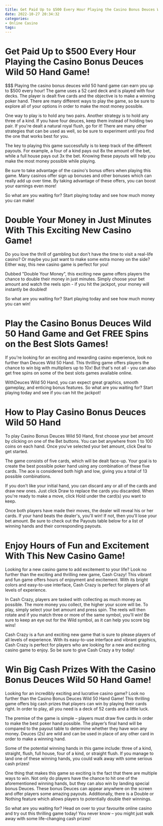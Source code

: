 ```yaml
---
title: Get Paid Up to $500 Every Hour Playing the Casino Bonus Deuces Wild 50 Hand Game!
date: 2022-10-27 20:34:32
categories:
- Online Casino
tags:
---
```



#  Get Paid Up to $500 Every Hour Playing the Casino Bonus Deuces Wild 50 Hand Game!

$$$
Playing the casino bonus deuces wild 50 hand game can earn you up to $500 every hour! The game uses a 52 card deck and is played with four decks. The player is dealt five cards and the objective is to make a winning poker hand. There are many different ways to play the game, so be sure to explore all of your options in order to make the most money possible.

One way to play is to hold any two pairs. Another strategy is to hold any three of a kind. If you have four deuces, keep them instead of holding two pair. If you're dealt a natural royal flush, go for it! There are many other strategies that can be used as well, so be sure to experiment until you find the one that works best for you.

The key to playing this game successfully is to keep track of the different payouts. For example, a four of a kind pays out 8x the amount of the bet, while a full house pays out 3x the bet. Knowing these payouts will help you make the most money possible while playing.

Be sure to take advantage of the casino's bonus offers when playing this game. Many casinos offer sign up bonuses and other bonuses which can really add up over time. By taking advantage of these offers, you can boost your earnings even more!

So what are you waiting for? Start playing today and see how much money you can make!

#  Double Your Money in Just Minutes With This Exciting New Casino Game!

Do you love the thrill of gambling but don't have the time to visit a real-life casino? Or maybe you just want to make some extra money on the side? Either way, this new casino game is perfect for you!

 Dubbed "Double Your Money", this exciting new game offers players the chance to double their money in just minutes. Simply choose your bet amount and watch the reels spin - if you hit the jackpot, your money will instantly be doubled!

So what are you waiting for? Start playing today and see how much money you can win!

#  Play the Casino Bonus Deuces Wild 50 Hand Game and Get FREE Spins on the Best Slots Games!

If you're looking for an exciting and rewarding casino experience, look no further than Deuces Wild 50 Hand. This thrilling game offers players the chance to win big with multipliers up to 10x! But that's not all - you can also get free spins on some of the best slots games available online.

WithDeuces Wild 50 Hand, you can expect great graphics, smooth gameplay, and enticing bonus features. So what are you waiting for? Start playing today and see if you can hit the jackpot!

# How to Play Casino Bonus Deuces Wild 50 Hand

To play Casino Bonus Deuces Wild 50 Hand, first choose your bet amount by clicking on one of the Bet buttons. You can bet anywhere from 1 to 100 coins on each hand. Once you've selected your bet amount, click Deal to get started.

The game consists of five cards, which will be dealt face-up. Your goal is to create the best possible poker hand using any combination of these five cards. The ace is considered both high and low, giving you a total of 13 possible combinations.

If you don't like your initial hand, you can discard any or all of the cards and draw new ones. Just click Draw to replace the cards you discarded. When you're ready to make a move, click Hold under the card(s) you want to keep.

Once both players have made their moves, the dealer will reveal his or her cards. If your hand beats the dealer's, you'll win! If not, then you'll lose your bet amount. Be sure to check out the Payouts table below for a list of winning hands and their corresponding payouts.















     

 

#  Enjoy Hours of Fun and Excitement With This New Casino Game!

Looking for a new casino game to add excitement to your life? Look no further than the exciting and thrilling new game, Cash Crazy! This vibrant and fun game offers hours of enjoyment and excitement. With its bright colors and easy-to-use interface, Cash Crazy is perfect for players of all levels of experience.

In Cash Crazy, players are tasked with collecting as much money as possible. The more money you collect, the higher your score will be. To play, simply select your bet amount and press spin. The reels will then rotate and if you match three or more of the same symbol, you'll win! Be sure to keep an eye out for the Wild symbol, as it can help you score big wins!

Cash Crazy is a fun and exciting new game that is sure to please players of all levels of experience. With its easy-to-use interface and vibrant graphics, Cash Crazy is perfect for players who are looking for a new and exciting casino game to enjoy. So be sure to give Cash Crazy a try today!

#  Win Big Cash Prizes With the Casino Bonus Deuces Wild 50 Hand Game!

Looking for an incredibly exciting and lucrative casino game? Look no further than the Casino Bonus Deuces Wild 50 Hand Game! This thrilling game offers big cash prizes that players can win by playing their cards right. In order to play, all you need is a deck of 52 cards and a little luck.

The premise of the game is simple – players must draw five cards in order to make the best poker hand possible. The player’s final hand will be compared to the payout table to determine whether they have won any money. Deuces (2s) are wild and can be used in place of any other card in order to make a winning hand.

Some of the potential winning hands in this game include: three of a kind, straight, flush, full house, four of a kind, or straight flush. If you manage to land one of these winning hands, you could walk away with some serious cash prizes!

One thing that makes this game so exciting is the fact that there are multiple ways to win. Not only do players have the chance to hit one of the aforementioned winning hands, but they can also win by landing special bonus Deuces. These bonus Deuces can appear anywhere on the screen and offer players some amazing payouts. Additionally, there is a Double or Nothing feature which allows players to potentially double their winnings.

So what are you waiting for? Head on over to your favourite online casino and try out this thrilling game today! You never know – you might just walk away with some life-changing cash prizes!